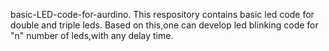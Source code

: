 basic-LED-code-for-aurdino.
                                                     This respository contains basic led code for double and triple leds.
 Based on this,one can develop led blinking code for "n" number of leds,with any delay time.
